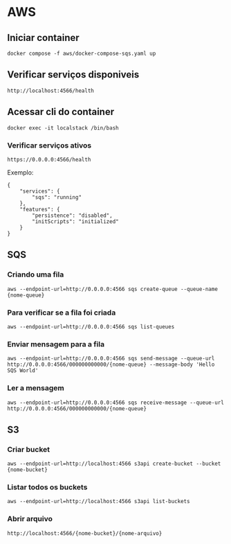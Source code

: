 # AWS

## Iniciar container

```
docker compose -f aws/docker-compose-sqs.yaml up
```

## Verificar serviços disponiveis
```
http://localhost:4566/health
```

## Acessar cli do container

```
docker exec -it localstack /bin/bash
```

### Verificar serviços ativos
```
https://0.0.0.0:4566/health
```
Exemplo:
```
{
    "services": {
        "sqs": "running"
    },
    "features": {
        "persistence": "disabled",
        "initScripts": "initialized"
    }
}

```

## SQS

### Criando uma fila
```
aws --endpoint-url=http://0.0.0.0:4566 sqs create-queue --queue-name {nome-queue}
```
### Para verificar se a fila foi criada
```
aws --endpoint-url=http://0.0.0.0:4566 sqs list-queues
```
### Enviar mensagem para a fila
```
aws --endpoint-url=http://0.0.0.0:4566 sqs send-message --queue-url http://0.0.0.0:4566/000000000000/{nome-queue} --message-body 'Hello SQS World'
```
### Ler a mensagem
```
aws --endpoint-url=http://0.0.0.0:4566 sqs receive-message --queue-url http://0.0.0.0:4566/000000000000/{nome-queue}
```

## S3

### Criar bucket

```
aws --endpoint-url=http://localhost:4566 s3api create-bucket --bucket {nome-bucket}
```

### Listar todos os buckets
```
aws --endpoint-url=http://localhost:4566 s3api list-buckets
```

### Abrir arquivo
```
http://localhost:4566/{nome-bucket}/{nome-arquivo}
```
